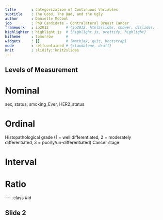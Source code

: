 ```yaml
---
title       : Categorization of Continuous Variables
subtitle    : The Good, The Bad, and the Ugly
author      : Danielle McCool
job         : PhD Candidate - Contralateral Breast Cancer
framework   : io2012        # {io2012, html5slides, shower, dzslides, ...}
highlighter : highlight.js  # {highlight.js, prettify, highlight}
hitheme     : tomorrow      # 
widgets     : []            # {mathjax, quiz, bootstrap}
mode        : selfcontained # {standalone, draft}
knit        : slidify::knit2slides
---
```


## Levels of Measurement
Nominal
=======
sex, status, smoking_Ever, HER2_status

Ordinal
=======
Histopathological grade (1 = well differentiated, 2 = moderately differentiated, 3 = poorly/un-differentiated)
Cancer stage

Interval
========

Ratio
=====


--- .class #id 

## Slide 2


